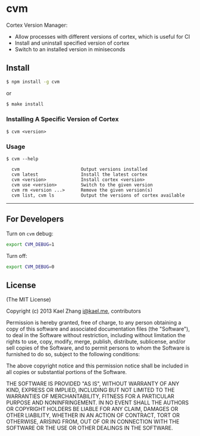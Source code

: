 # cvm

Cortex Version Manager:

- Allow processes with different versions of cortex, which is useful for CI
- Install and uninstall specified version of cortex
- Switch to an installed version in miniseconds

## Install

```bash
$ npm install -g cvm
```

or

```bash
$ make install
```

### Installing A Specific Version of Cortex

```
$ cvm <version>
```

### Usage

```
$ cvm --help

  cvm                       Output versions installed
  cvm latest                Install the latest cortex
  cvm <version>             Install cortex <version>
  cvm use <version>         Switch to the given version
  cvm rm <version ...>      Remove the given version(s)
  cvm list, cvm ls          Output the versions of cortex available
```

****

## For Developers

Turn on `cvm` debug:

```bash
export CVM_DEBUG=1
```

Turn off:

```bash
export CVM_DEBUG=0
```

## License

(The MIT License)

Copyright (c) 2013 Kael Zhang <i@kael.me>, contributors

Permission is hereby granted, free of charge, to any person obtaining
a copy of this software and associated documentation files (the
"Software"), to deal in the Software without restriction, including
without limitation the rights to use, copy, modify, merge, publish,
distribute, sublicense, and/or sell copies of the Software, and to
permit persons to whom the Software is furnished to do so, subject to
the following conditions:

The above copyright notice and this permission notice shall be
included in all copies or substantial portions of the Software.

THE SOFTWARE IS PROVIDED "AS IS", WITHOUT WARRANTY OF ANY KIND,
EXPRESS OR IMPLIED, INCLUDING BUT NOT LIMITED TO THE WARRANTIES OF
MERCHANTABILITY, FITNESS FOR A PARTICULAR PURPOSE AND
NONINFRINGEMENT. IN NO EVENT SHALL THE AUTHORS OR COPYRIGHT HOLDERS BE
LIABLE FOR ANY CLAIM, DAMAGES OR OTHER LIABILITY, WHETHER IN AN ACTION
OF CONTRACT, TORT OR OTHERWISE, ARISING FROM, OUT OF OR IN CONNECTION
WITH THE SOFTWARE OR THE USE OR OTHER DEALINGS IN THE SOFTWARE.
